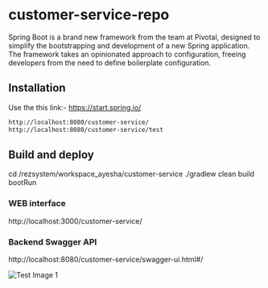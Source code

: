 # customer-service-repo

Spring Boot is a brand new framework from the team at Pivotal, designed to simplify the bootstrapping and development of a new Spring application. The framework takes an opinionated approach to configuration, freeing developers from the need to define boilerplate configuration.

## Installation

Use the this link:- https://start.spring.io/


```bash
http://localhost:8080/customer-service/
http://localhost:8080/customer-service/test
```


## Build and deploy


cd /rezsystem/workspace_ayesha/customer-service
./gradlew clean build bootRun




### WEB interface

http://localhost:3000/customer-service/




### Backend Swagger API
http://localhost:8080/customer-service/swagger-ui.html#/

![Test Image 1](https://github.com/nwayesha/customer-service-repo/tree/main/docs/swagger_api.png)